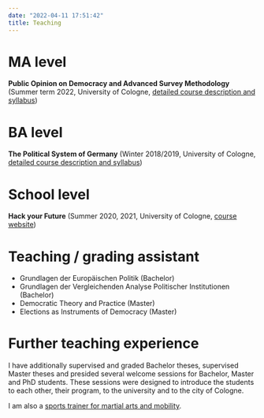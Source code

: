 ```yaml
---
date: "2022-04-11 17:51:42"
title: Teaching
---
```


# MA level

**Public Opinion on Democracy and Advanced Survey Methodology** (Summer term 2022, University of Cologne, [detailed course description and syllabus](https://cccp.uni-koeln.de/sites/cccp/Lehre/2022_SS/PublicOpinionOnDemocracyAndAdvancedSurveyMethodolgy_20220128.pdf))

# BA level

**The Political System of Germany** (Winter 2018/2019, University of Cologne, [detailed course description and syllabus](https://cccp.uni-koeln.de/sites/cccp/Lehre/2018-19_WS/14335.0106_Kaftan_Saldivia.pdf))

# School level

**Hack your Future** (Summer 2020, 2021, University of Cologne, [course website](https://hyf-koeln.org))

# Teaching / grading assistant

- Grundlagen der Europäischen Politik (Bachelor)
- Grundlagen der Vergleichenden Analyse Politischer Institutionen (Bachelor)
- Democratic Theory and Practice (Master)
- Elections as Instruments of Democracy (Master)

# Further teaching experience

I have additionally supervised and graded Bachelor theses, supervised Master theses and presided several welcome sessions for Bachelor, Master and PhD students. These sessions were designed to introduce the students to each other, their program, to the university and to the city of Cologne.

I am also a [sports trainer for martial arts and mobility](https://www.budo-arts-movements.de/trainer/). 
